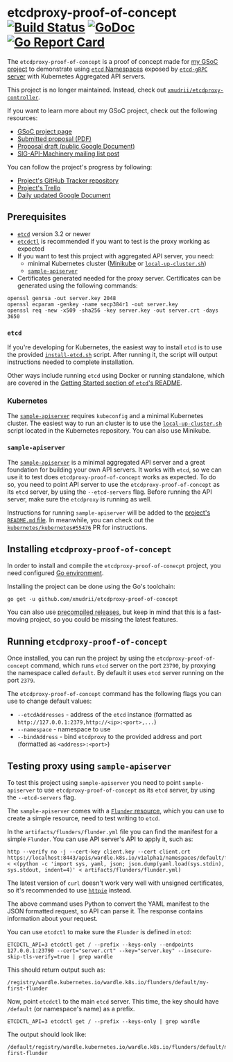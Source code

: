 # etcdproxy-proof-of-concept [![Build Status](https://travis-ci.org/xmudrii/etcdproxy-proof-of-concept.svg?branch=master)](https://travis-ci.org/xmudrii/etcdproxy-proof-of-concept) [![GoDoc](https://godoc.org/github.com/xmudrii/etcdproxy-proof-of-concept?status.svg)](https://godoc.org/github.com/xmudrii/etcdproxy-proof-of-concept) [![Go Report Card](https://goreportcard.com/badge/github.com/xmudrii/etcdproxy-proof-of-concept)](https://goreportcard.com/report/github.com/xmudrii/etcdproxy-proof-of-concept)

The `etcdproxy-proof-of-concept` is a proof of concept made for [my GSoC project](https://summerofcode.withgoogle.com/projects/#6400208972283904) to demonstrate using [`etcd` Namespaces](https://github.com/coreos/etcd/blob/3239641a0c0e421769224b4e6c1dc06ce4dc3e48/Documentation/op-guide/grpc_proxy.md#namespacing) exposed by [`etcd-gRPC` server](https://github.com/coreos/etcd/blob/3239641a0c0e421769224b4e6c1dc06ce4dc3e48/Documentation/op-guide/grpc_proxy.md) with Kubernetes Aggregated API servers.

This project is no longer maintained. Instead, check out [`xmudrii/etcdproxy-controller`](https://github.com/xmudrii/etcdproxy-controller).

If you want to learn more about my GSoC project, check out the following resources:
* [GSoC project page](https://summerofcode.withgoogle.com/projects/#6400208972283904)
* [Submitted proposal (PDF)](https://github.com/xmudrii/gsoc-2018-meta-k8s/blob/master/proposal/proposal.pdf)
* [Proposal draft (public Google Document)](https://docs.google.com/document/d/10IpBTo1dnaQ9H4u9Uwek-fL-gP1om4Zte0ZSvPbPLnY/edit)
* [SIG-API-Machinery mailing list post](https://groups.google.com/d/msg/kubernetes-sig-api-machinery/rHEoQ8cgYwk/iglsNeBwCgAJ)

You can follow the project's progress by following:
* [Project's GitHub Tracker repository](https://github.com/xmudrii/gsoc-2018-meta-k8s)
* [Project's Trello](https://trello.com/b/XeaS0l5E)
* [Daily updated Google Document](https://docs.google.com/document/d/1LoqDnhb-1WV4Ja-8iS5n5Tm3NPVG50DndxsVbE17imE/edit?usp=sharing)

## Prerequisites

* [`etcd`](https://github.com/coreos/etcd) version 3.2 or newer
* [`etcdctl`](https://github.com/coreos/etcd/tree/master/etcdctl) is recommended if you want to test is the proxy working as expected
* If you want to test this project with aggregated API server, you need:
	* minimal Kubernetes cluster ([Minikube](https://kubernetes.io/docs/getting-started-guides/minikube/) or [`local-up-cluster.sh`](https://kubernetes-v1-4.github.io/docs/getting-started-guides/locally/))
	* [`sample-apiserver`](https://github.com/kubernetes/sample-apiserver)
* Certificates generated needed for the proxy server. Certificates can be generated using the following commands:
```
openssl genrsa -out server.key 2048
openssl ecparam -genkey -name secp384r1 -out server.key
openssl req -new -x509 -sha256 -key server.key -out server.crt -days 3650
```

### `etcd`

If you're developing for Kubernetes, the easiest way to install `etcd` is to use the provided [`install-etcd.sh`](https://github.com/kubernetes/kubernetes/blob/master/hack/install-etcd.sh) script. After running it, the script will output instructions needed to complete installation.

Other ways include running `etcd` using Docker or running standalone, which are covered in the [Getting Started section of `etcd`'s README](https://github.com/coreos/etcd#getting-started).

### Kubernetes

The [`sample-apiserver`](https://github.com/kubernetes/sample-apiserver) requires `kubeconfig` and a minimal Kubernetes cluster. The easiest way to run an cluster is to use the [`local-up-cluster.sh`](https://kubernetes-v1-4.github.io/docs/getting-started-guides/locally/) script located in the Kubernetes repository. You can also use Minikube.

### `sample-apiserver`

The [`sample-apiserver`](https://github.com/kubernetes/sample-apiserver) is a minimal aggregated API server and a great foundation for building your own API servers. It works with `etcd`, so we can use it to test does `etcdproxy-proof-of-concept` works as expected. To do so, you need to point API server to use the `etcdproxy-proof-of-concept` as its `etcd` server, by using the
`--etcd-servers` flag. Before running the API server, make sure the `etcdproxy` is running as well.

Instructions for running `sample-apiserver` will be added to the [project's `README.md` file](https://github.com/kubernetes/sample-apiserver#sample-apiserver). In meanwhile, you can check
out the [`kubernetes/kubernetes#55476`](https://github.com/kubernetes/kubernetes/pull/55476) PR for instructions.

## Installing `etcdproxy-proof-of-concept`

In order to install and compile the `etcdproxy-proof-of-conecpt` project, you need configured [Go environment](https://golang.org/doc/install).

Installing the project can be done using the Go's toolchain:
```
go get -u github.com/xmudrii/etcdproxy-proof-of-concept
```

You can also use [precompiled releases](https://github.com/xmudrii/etcdproxy-proof-of-concept/releases), but keep in
mind that this is a fast-moving project, so you could be missing the latest features.

## Running `etcdproxy-proof-of-concept`

Once installed, you can run the project by using the `etcdproxy-proof-of-concept` command, which runs `etcd` server on
the port `23790`, by proxying the namespace called `default`. By default it uses `etcd` server running on the port
`2379`.

The `etcdproxy-proof-of-concept` command has the following flags you can use to change default values:
* `--etcdAddresses` - address of the `etcd` instance (formatted as `http://127.0.0.1:2379,http://<ip>:<port>,...`)
* `--namespace` - namespace to use
* `--bindAddress` - bind `etcdproxy` to the provided address and port (formatted as `<address>:<port>`)


## Testing proxy using `sample-apiserver`

To test this project using `sample-apiserver` you need to point `sample-apiserver` to use `etcdproxy-proof-of-concept`
as its `etcd` server, by using the `--etcd-servers` flag.

The `sample-apiserver` comes with a [`Flunder` resource](https://github.com/xmudrii/etcdproxy-proof-of-concept/blob/master/artifacts/flunders/flunder.yml), which you can use to create a simple resource, need to test writing to `etcd`.

In the `artifacts/flunders/flunder.yml` file you can find the manifest for a simple `Flunder`. You can use API server's API
to apply it, such as:
```command
http --verify no -j --cert-key client.key --cert client.crt https://localhost:8443/apis/wardle.k8s.io/v1alpha1/namespaces/default/flunders < <(python -c 'import sys, yaml, json; json.dump(yaml.load(sys.stdin), sys.stdout, indent=4)' < artifacts/flunders/flunder.yml)
```

The latest version of `curl` doesn't work very well with unsigned certificates, so it's recommended to use [`httpie`](https://httpie.org/) instead.

The above command uses Python to convert the YAML manifest to the JSON formatted request, so API can parse it. The
response contains information about your request.

You can use `etcdctl` to make sure the `Flunder` is defined in `etcd`:
```
ETCDCTL_API=3 etcdctl get / --prefix --keys-only --endpoints 127.0.0.1:23790 --cert="server.crt" --key="server.key" --insecure-skip-tls-verify=true | grep wardle
```
This should return output such as:
```
/registry/wardle.kubernetes.io/wardle.k8s.io/flunders/default/my-first-flunder
```

Now, point `etcdctl` to the main `etcd` server. This time, the key should have `/default` (or namespace's name) as a
prefix.
```
ETCDCTL_API=3 etcdctl get / --prefix --keys-only | grep wardle
```
The output should look like:
```
/default/registry/wardle.kubernetes.io/wardle.k8s.io/flunders/default/my-first-flunder
```
